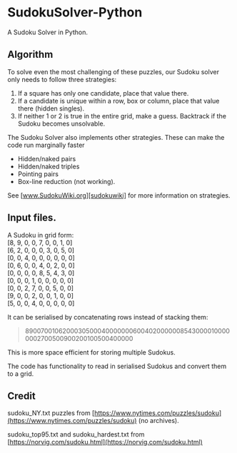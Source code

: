 # SudokuSolver-Python

A Sudoku Solver in Python.

## Algorithm

To solve even the most challenging of these puzzles, our Sudoku solver only needs to follow three strategies:

1. If a square has only one candidate, place that value there.
2. If a candidate is unique within a row, box or column, place that value there (hidden singles).
3. If neither 1 or 2 is true in the entire grid, make a guess. Backtrack if the Sudoku becomes unsolvable.

The Sudoku Solver also implements other strategies. These can make the code run marginally faster

- Hidden/naked pairs
- Hidden/naked triples
- Pointing pairs
- Box-line reduction (not working).

See [www.SudokuWiki.org][sudokuwiki] for more information on strategies.

[sudokuwiki]: https://www.sudokuwiki.org/

## Input files.

A Sudoku in grid form:  
 [8, 9, 0, 0, 7, 0, 0, 1, 0]  
 [6, 2, 0, 0, 0, 3, 0, 5, 0]  
 [0, 0, 4, 0, 0, 0, 0, 0, 0]  
 [0, 6, 0, 0, 4, 0, 2, 0, 0]  
 [0, 0, 0, 0, 8, 5, 4, 3, 0]  
 [0, 0, 0, 1, 0, 0, 0, 0, 0]  
 [0, 0, 2, 7, 0, 0, 5, 0, 0]  
 [9, 0, 0, 2, 0, 0, 1, 0, 0]  
 [5, 0, 0, 4, 0, 0, 0, 0, 0]

It can be serialised by concatenating rows instead of stacking them:

> 890070010620003050004000000060040200000085430000100000002700500900200100500400000

This is more space efficient for storing multiple Sudokus.

The code has functionality to read in serialised Sudokus and convert them to a grid.

## Credit

sudoku_NY.txt puzzles from [https://www.nytimes.com/puzzles/sudoku](https://www.nytimes.com/puzzles/sudoku) (no archives).

sudoku_top95.txt and sudoku_hardest.txt from [https://norvig.com/sudoku.html](https://norvig.com/sudoku.html)
